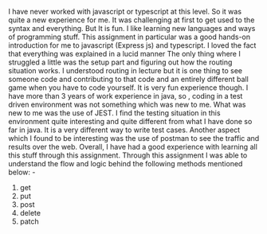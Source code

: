 I have never worked with javascript or typescript at this level. So it was quite a new experience for me.
It was challenging at first to get used to the syntax and everything. But It is fun. 
I like learning new languages and ways of programming stuff. 
This assignment in particular was a good hands-on introduction for me to javascript (Express js) and typescript. I loved the fact that everything was explained in a lucid manner
The only thing where I struggled a little was the setup part and figuring out how the routing situation works. I understood routing in lecture but it is one thing to see someone
code and contributing to that code and an entirely different ball game when you have to code yourself.
It is very fun experience though.
I have more than 3 years of work experience in java, so , coding in a test driven environment was not something which was new to me.
What was new to me was the use of JEST.
I find the testing situation in this environment quite interesting and quite different from what I have done so far in java.
It is a very different way to write test cases.
Another aspect which I found to be interesting was the use of postman to see the traffic and results over the web.
Overall, I have had a good experience with learning all this stuff through this assignment.
Through this assignment I was able to understand the flow and logic behind the following methods mentioned below: -
1) get
2) put
3) post
4) delete
5) patch
